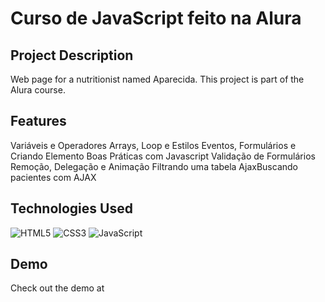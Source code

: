 # Curso de JavaScript feito na Alura

## Project Description

Web page for a nutritionist named Aparecida. This project is part of the Alura course.

## Features

Variáveis e Operadores
Arrays, Loop e Estilos
Eventos, Formulários e Criando Elemento
Boas Práticas com Javascript
Validação de Formulários
Remoção, Delegação e Animação
Filtrando uma tabela
AjaxBuscando pacientes com AJAX

## Technologies Used

![HTML5](https://img.shields.io/badge/HTML5-E34F26?style=for-the-badge&logo=html5&logoColor=white)
![CSS3](https://img.shields.io/badge/CSS3-1572B6?style=for-the-badge&logo=css3&logoColor=white)
![JavaScript](https://img.shields.io/badge/javascript-%23323330.svg?style=for-the-badge&logo=javascript&logoColor=%23F7DF1E)

## Demo 

Check out the demo at 